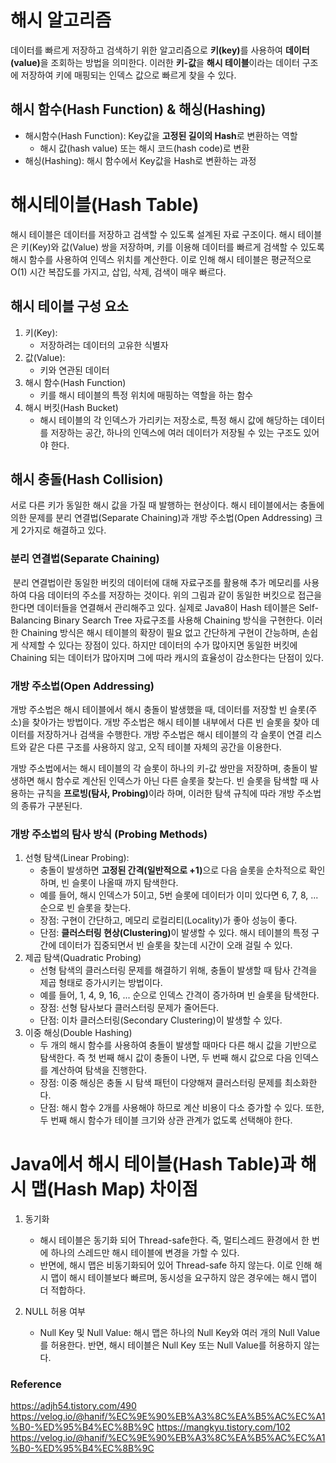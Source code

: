<h1 id="해시-알고리즘">해시 알고리즘</h1>
<p>데이터를 빠르게 저장하고 검색하기 위한 알고리즘으로 <strong>키(key)</strong>를 사용하여 <strong>데이터(value)</strong>을 조회하는 방법을 의미한다. 이러한 <strong>키-값</strong>을 <strong>해시 테이블</strong>이라는 데이터 구조에 저장하여 키에 매핑되는 인덱스 값으로 빠르게 찾을 수 있다.</p>
<h2 id="해시-함수hash-function--해싱hashing">해시 함수(Hash Function) &amp; 해싱(Hashing)</h2>
<ul>
<li>해시함수(Hash Function): Key값을 <strong>고정된 길이의 Hash</strong>로 변환하는 역할<ul>
<li>해시 값(hash value) 또는 해시 코드(hash code)로 변환</li>
</ul>
</li>
<li>해싱(Hashing): 해시 함수에서 Key값을 Hash로 변환하는 과정</li>
</ul>
<h1 id="해시테이블hash-table">해시테이블(Hash Table)</h1>
<p>해시 테이블은 데이터를 저장하고 검색할 수 있도록 설계된 자료 구조이다. 해시 테이블은 키(Key)와 값(Value) 쌍을 저장하며, 키를 이용해 데이터를 빠르게 검색할 수 있도록 해시 함수를 사용하여 인덱스 위치를 계산한다. 이로 인해 해시 테이블은 평균적으로 O(1) 시간 복잡도를 가지고, 삽입, 삭제, 검색이 매우 빠르다.
<img alt="" src="https://velog.velcdn.com/images/sunnamgung8/post/5dba4837-36b5-456e-a598-60c3d78fed31/image.png" /></p>
<h2 id="해시-테이블-구성-요소">해시 테이블 구성 요소</h2>
<ol>
<li>키(Key):<ul>
<li>저장하려는 데이터의 고유한 식별자</li>
</ul>
</li>
<li>값(Value):<ul>
<li>키와 연관된 데이터</li>
</ul>
</li>
<li>해시 함수(Hash Function)<ul>
<li>키를 해시 테이블의 특정 위치에 매핑하는 역할을 하는 함수</li>
</ul>
</li>
<li>해시 버킷(Hash Bucket)<ul>
<li>해시 테이블의 각 인덱스가 가리키는 저장소로, 특정 해시 값에 해당하는 데이터를 저장하는 공간, 하나의 인덱스에 여러 데이터가 저장될 수 있는 구조도 있어야 한다.</li>
</ul>
</li>
</ol>
<h2 id="해시-충돌hash-collision">해시 충돌(Hash Collision)</h2>
<p>서로 다른 키가 동일한 해시 값을 가질 때 발행하는 현상이다. 해시 테이블에서는 충돌에 의한 문제를 분리 연결법(Separate Chaining)과 개방 주소법(Open Addressing) 크게 2가지로 해결하고 있다.</p>
<h3 id="분리-연결법separate-chaining">분리 연결법(Separate Chaining)</h3>
<p><img alt="" src="https://velog.velcdn.com/images/sunnamgung8/post/d59bc5cc-a2a2-4608-b7c0-03975b0fee65/image.png" />
분리 연결법이란 동일한 버킷의 데이터에 대해 자료구조를 활용해 추가 메모리를 사용하여 다음 데이터의 주소를 저장하는 것이다. 위의 그림과 같이 동일한 버킷으로 접근을 한다면 데이터들을 연결해서 관리해주고 있다. 실제로 Java8이 Hash 테이블은 Self-Balancing Binary Search Tree 자료구조를 사용해 Chaining 방식을 구현한다.
이러한 Chaining 방식은 해시 테이블의 확장이 필요 없고 간단하게 구현이 간능하며, 손쉽게 삭제할 수 있다는 장점이 있다. 하지만 데이터의 수가 많아지면 동일한 버킷에 Chaining 되는 데이터가 많아지며 그에 따라 캐시의 효율성이 감소한다는 단점이 있다.</p>
<h3 id="개방-주소법open-addressing">개방 주소법(Open Addressing)</h3>
<p>개방 주소법은 해시 테이블에서 해시 충돌이 발생했을 때, 데이터를 저장할 빈 슬롯(주소)을 찾아가는 방법이다. 개방 주소법은 해시 테이블 내부에서 다른 빈 슬롯을 찾아 데이터를 저장하거나 검색을 수행한다. 개방 주소법은 해시 테이블의 각 슬롯이 연결 리스트와 같은 다른 구조를 사용하지 않고, 오직 테이블 자체의 공간을 이용한다.</p>
<blockquote>
</blockquote>
<p>개방 주소법에서는 해시 테이블의 각 슬롯이 하나의 키-값 쌍만을 저장하며, 충돌이 발생하면 해시 함수로 계산된 인덱스가 아닌 다른 슬롯을 찾는다. 빈 슬롯을 탐색할 때 사용하는 규칙을 <strong>프로빙(탐사, Probing)</strong>이라 하며, 이러한 탐색 규칙에 따라 개방 주소법의 종류가 구분된다.</p>
<h3 id="개방-주소법의-탐사-방식-probing-methods">개방 주소법의 탐사 방식 (Probing Methods)</h3>
<ol>
<li>선형 탐색(Linear Probing):<ul>
<li>충돌이 발생하면 <strong>고정된 간격(일반적으로 +1)</strong>으로 다음 슬롯을 순차적으로 확인하며, 빈 슬롯이 나올때 까지 탐색한다.</li>
<li>예를 들어, 해시 인덱스가 5이고, 5번 슬롯에 데이터가 이미 있다면 6, 7, 8, ...순으로 빈 슬롯을 찾는다.</li>
<li>장점: 구현이 간단하고, 메모리 로컬리티(Locality)가 좋아 성능이 좋다.</li>
<li>단점: <strong>클러스터링 현상(Clustering)</strong>이 발생할 수 있다. 해시 테이블의 특정 구간에 데이터가 집중되면서 빈 슬롯을 찾는데 시간이 오래 걸릴 수 있다.</li>
</ul>
</li>
<li>제곱 탐색(Quadratic Probing)<ul>
<li>선형 탐색의 클러스터링 문제를 해결하기 위해, 충돌이 발생할 때 탐사 간격을 제곱 형태로 증가시키는 방법이다.</li>
<li>예를 들어, 1, 4, 9, 16, ... 순으로 인덱스 간격이 증가하며 빈 슬롯을 탐색한다.</li>
<li>장점: 선형 탐사보다 클러스터링 문제가 줄어든다.</li>
<li>단점: 이차 클러스터링(Secondary Clustering)이 발생할 수 있다.</li>
</ul>
</li>
<li>이중 해싱(Double Hashing)<ul>
<li>두 개의 해시 함수를 사용하여 충돌이 발생할 때마다 다른 해시 값을 기반으로 탐색한다. 즉 첫 번째 해시 값이 충돌이 나면, 두 번째 해시 값으로 다음 인덱스를 계산하여 탐색을 진행한다.</li>
<li>장점: 이중 해싱은 충돌 시 탐색 패턴이 다양해져 클러스터링 문제를 최소화한다.</li>
<li>단점: 해시 함수 2개를 사용해야 하므로 계산 비용이 다소 증가할 수 있다. 또한, 두 번째 해시 함수가 테이블 크기와 상관 관계가 없도록 선택해야 한다.</li>
</ul>
</li>
</ol>
<h1 id="java에서-해시-테이블hash-table과-해시-맵hash-map-차이점">Java에서 해시 테이블(Hash Table)과 해시 맵(Hash Map) 차이점</h1>
<ol>
<li><p>동기화</p>
<ul>
<li>해시 테이블은 동기화 되어 Thread-safe한다. 즉, 멀티스레드 환경에서 한 번에 하나의 스레드만 해시 테이블에 변경을 가할 수 있다.</li>
<li>반면에, 해시 맵은 비동기화되어 있어 Thread-safe 하지 않는다. 이로 인해 해시 맵이 해시 테이블보다 빠르며, 동시성을 요구하지 않은 경우에는 해시 맵이 더 적합하다.</li>
</ul>
</li>
<li><p>NULL 허용 여부</p>
<ul>
<li>Null Key 및 Null Value: 해시 맵은 하나의 Null Key와 여러 개의 Null Value를 허용한다. 반면, 해시 테이블은 Null Key 또는 Null Value를 허용하지 않는다.
<img alt="" src="https://velog.velcdn.com/images/sunnamgung8/post/e02fd86f-a9ec-48b2-a979-c32aea6c47da/image.png" /></li>
</ul>
</li>
</ol>
<h3 id="reference">Reference</h3>
<p><a href="https://adjh54.tistory.com/490">https://adjh54.tistory.com/490</a>
<a href="https://velog.io/@hanif/%EC%9E%90%EB%A3%8C%EA%B5%AC%EC%A1%B0-%ED%95%B4%EC%8B%9C">https://velog.io/@hanif/%EC%9E%90%EB%A3%8C%EA%B5%AC%EC%A1%B0-%ED%95%B4%EC%8B%9C</a>
<a href="https://mangkyu.tistory.com/102">https://mangkyu.tistory.com/102</a>
<a href="https://velog.io/@hanif/%EC%9E%90%EB%A3%8C%EA%B5%AC%EC%A1%B0-%ED%95%B4%EC%8B%9C">https://velog.io/@hanif/%EC%9E%90%EB%A3%8C%EA%B5%AC%EC%A1%B0-%ED%95%B4%EC%8B%9C</a></p>
